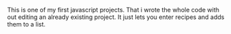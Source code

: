 This is one of my first javascript projects. That i wrote the whole code with out editing an already existing project. It just lets you enter recipes and adds them to a list.